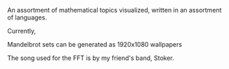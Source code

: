 An assortment of mathematical topics visualized, written in an assortment of languages.

Currently, 

Mandelbrot sets can be generated as 1920x1080 wallpapers

The song used for the FFT is by my friend's band, Stoker.
